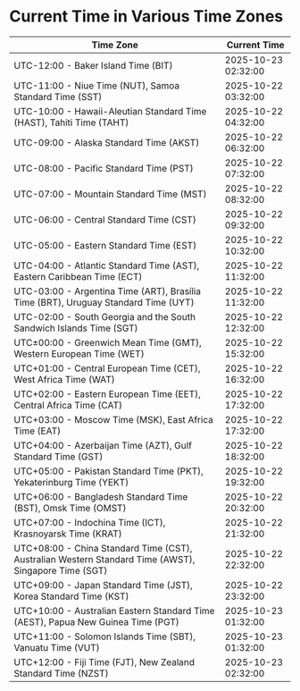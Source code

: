 # Current Time in Various Time Zones

| Time Zone | Current Time |
|-----------|--------------|
| UTC-12:00 - Baker Island Time (BIT) | 2025-10-23 02:32:00 |
| UTC-11:00 - Niue Time (NUT), Samoa Standard Time (SST) | 2025-10-22 03:32:00 |
| UTC-10:00 - Hawaii-Aleutian Standard Time (HAST), Tahiti Time (TAHT) | 2025-10-22 04:32:00 |
| UTC-09:00 - Alaska Standard Time (AKST) | 2025-10-22 06:32:00 |
| UTC-08:00 - Pacific Standard Time (PST) | 2025-10-22 07:32:00 |
| UTC-07:00 - Mountain Standard Time (MST) | 2025-10-22 08:32:00 |
| UTC-06:00 - Central Standard Time (CST) | 2025-10-22 09:32:00 |
| UTC-05:00 - Eastern Standard Time (EST) | 2025-10-22 10:32:00 |
| UTC-04:00 - Atlantic Standard Time (AST), Eastern Caribbean Time (ECT) | 2025-10-22 11:32:00 |
| UTC-03:00 - Argentina Time (ART), Brasília Time (BRT), Uruguay Standard Time (UYT) | 2025-10-22 11:32:00 |
| UTC-02:00 - South Georgia and the South Sandwich Islands Time (SGT) | 2025-10-22 12:32:00 |
| UTC±00:00 - Greenwich Mean Time (GMT), Western European Time (WET) | 2025-10-22 15:32:00 |
| UTC+01:00 - Central European Time (CET), West Africa Time (WAT) | 2025-10-22 16:32:00 |
| UTC+02:00 - Eastern European Time (EET), Central Africa Time (CAT) | 2025-10-22 17:32:00 |
| UTC+03:00 - Moscow Time (MSK), East Africa Time (EAT) | 2025-10-22 17:32:00 |
| UTC+04:00 - Azerbaijan Time (AZT), Gulf Standard Time (GST) | 2025-10-22 18:32:00 |
| UTC+05:00 - Pakistan Standard Time (PKT), Yekaterinburg Time (YEKT) | 2025-10-22 19:32:00 |
| UTC+06:00 - Bangladesh Standard Time (BST), Omsk Time (OMST) | 2025-10-22 20:32:00 |
| UTC+07:00 - Indochina Time (ICT), Krasnoyarsk Time (KRAT) | 2025-10-22 21:32:00 |
| UTC+08:00 - China Standard Time (CST), Australian Western Standard Time (AWST), Singapore Time (SGT) | 2025-10-22 22:32:00 |
| UTC+09:00 - Japan Standard Time (JST), Korea Standard Time (KST) | 2025-10-22 23:32:00 |
| UTC+10:00 - Australian Eastern Standard Time (AEST), Papua New Guinea Time (PGT) | 2025-10-23 01:32:00 |
| UTC+11:00 - Solomon Islands Time (SBT), Vanuatu Time (VUT) | 2025-10-23 01:32:00 |
| UTC+12:00 - Fiji Time (FJT), New Zealand Standard Time (NZST) | 2025-10-23 02:32:00 |
